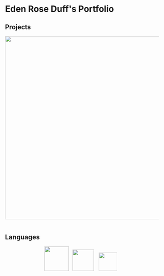 # Eden Rose Duff's Portfolio

## Projects

<p align="center">
  <a href="https://oziproject.dev"><img src="{{ site.baseurl }}/img/ozi_social_logo.png" width="600" /></a>&nbsp;&nbsp;
</p>

## Languages

<p align="center">
  <img src="{{ site.baseurl }}/img/cython_logo.png" width="80" />&nbsp;&nbsp;
  <img src="{{ site.baseurl }}/img/c_logo.png" width="70" /> &nbsp;&nbsp;
  <img src="{{ site.baseurl }}/img/python_logo.png" width="60" />&nbsp;&nbsp;
</p>

